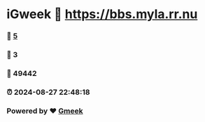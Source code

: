 # iGweek :link: https://bbs.myla.rr.nu 
### :page_facing_up: [5](https://bbs.myla.rr.nu/tag.html) 
### :speech_balloon: 3 
### :hibiscus: 49442 
### :alarm_clock: 2024-08-27 22:48:18 
### Powered by :heart: [Gmeek](https://github.com/Meekdai/Gmeek)
